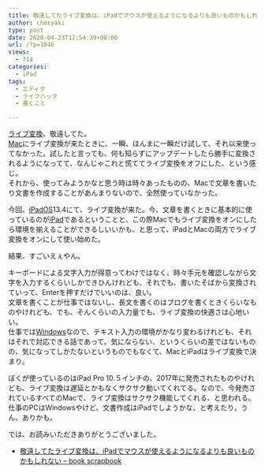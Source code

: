 ```yaml
---
title: 敬遠してたライブ変換は、iPadでマウスが使えるようになるよりも良いものかもしれない
author: choiyaki
type: post
date: 2020-04-23T12:54:39+00:00
url: /?p=1046
views:
  - 714
categories:
  - iPad
tags:
  - エディタ
  - ライフハック
  - 書くこと

---
```

[ライブ変換][1]、敬遠してた。  
[Mac][2]にライブ変換が来たときに、一瞬、ほんまに一瞬だけ試して、それ以来使ってなかった。試したと言っても、何も知らずにアップデートしたら勝手に変換されるようになってて、なんじゃこれと慌ててライブ変換をオフにした、という感じ。  
それから、使ってみようかなと思う時は時々あったものの、Macで文章を書いたり文書を作成することがあんまりないので、全然使っていなかった。

今回、[iPadOS][3]13.4にて、ライブ変換が来た。今、文章を書くときに基本的に使っているのが[iPad][4]であるということと、この際Macでもライブ変換をオンにしたら環境を揃えることができるしいいかも、と思って、iPadとMacの両方でライブ変換をオンにして使い始めた。

結果、すごいえぇやん。

キーボードによる文字入力が得意ってわけではなく、時々手元を確認しながら文字を入力するくらいしかできひんけれども、それでも、書いたそばから変換されていって、Enterを押すだけでいいのは、良い。  
文章を書くことが仕事ではないし、長文を書くのはブログを書くときくらいなものやけれども、でも、そんくらいの入力量でも、ライブ変換の快適さは心地いい。  
仕事では[Windows][5]なので、テキスト入力の環境がかなり変わるけれども、それはそれで対応できる話であって。気にならない、というくらいの差ではないものの、気になってしかたないというものでもなくて、MacとiPadはライブ変換で決まり。

ぼくが使っているのはiPad Pro 10.５インチの、2017年に発売されたものやけれども、ライブ変換は遅延とかもなくサクサク動いてくれてる。なので、今発売されているすべてのMacで、ライブ変換はサクサク機能してくれる、と思われる。  
仕事のPCはWindowsやけど、文書作成はiPadでしようかな、と考えたり。うん、ありかも。

では、お読みいただきありがとうございました。

  * [敬遠してたライブ変換は、iPadでマウスが使えるようになるよりも良いものかもしれない &#8211; book scrapbook][6]

 [1]: https://scrapbox.io/choiyaki-hondana/%E3%83%A9%E3%82%A4%E3%83%96%E5%A4%89%E6%8F%9B
 [2]: https://scrapbox.io/choiyaki-hondana/Mac
 [3]: https://scrapbox.io/choiyaki-hondana/iPadOS
 [4]: https://scrapbox.io/choiyaki-hondana/iPad
 [5]: https://scrapbox.io/choiyaki-hondana/Windows
 [6]: https://scrapbox.io/choiyaki-hondana/%E6%95%AC%E9%81%A0%E3%81%97%E3%81%A6%E3%81%9F%E3%83%A9%E3%82%A4%E3%83%96%E5%A4%89%E6%8F%9B%E3%81%AF%E3%80%81iPad%E3%81%A7%E3%83%9E%E3%82%A6%E3%82%B9%E3%81%8C%E4%BD%BF%E3%81%88%E3%82%8B%E3%82%88%E3%81%86%E3%81%AB%E3%81%AA%E3%82%8B%E3%82%88%E3%82%8A%E3%82%82%E8%89%AF%E3%81%84%E3%82%82%E3%81%AE%E3%81%8B%E3%82%82%E3%81%97%E3%82%8C%E3%81%AA%E3%81%84